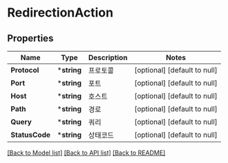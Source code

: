 # RedirectionAction

## Properties
Name | Type | Description | Notes
------------ | ------------- | ------------- | -------------
**Protocol** | ***string** | 프로토콜 | [optional] [default to null]
**Port** | ***string** | 포트 | [optional] [default to null]
**Host** | ***string** | 호스트 | [optional] [default to null]
**Path** | ***string** | 경로 | [optional] [default to null]
**Query** | ***string** | 쿼리 | [optional] [default to null]
**StatusCode** | ***string** | 상태코드 | [optional] [default to null]

[[Back to Model list]](../README.md#documentation-for-models) [[Back to API list]](../README.md#documentation-for-api-endpoints) [[Back to README]](../README.md)


